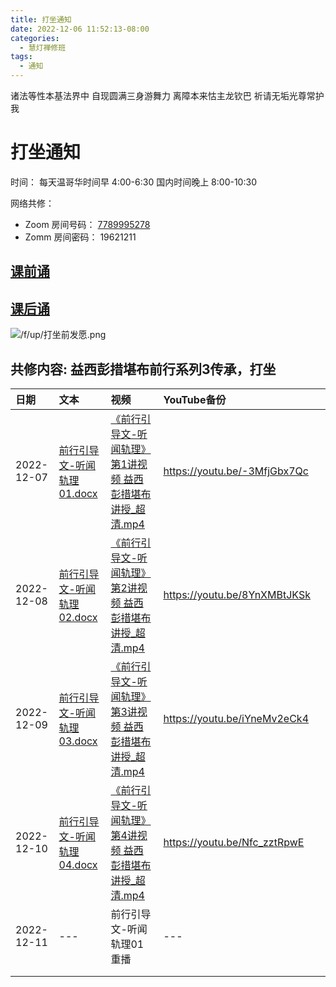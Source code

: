 ```yaml
---
title: 打坐通知
date: 2022-12-06 11:52:13-08:00
categories:
  - 慧灯禅修班
tags:
  - 通知
---
```

  

诸法等性本基法界中 自现圆满三身游舞力
离障本来怙主龙钦巴 祈请无垢光尊常护我
  

# 打坐通知

  

时间：
 每天温哥华时间早 4:00-6:30 
 国内时间晚上 8:00-10:30
  

网络共修： 

- Zoom 房间号码： [7789995278](https://us02web.zoom.us/j/7789995278?pwd=VjZmbWJFY2k2K0E5RVB2cTNIQmhqUT09)
- Zomm 房间密码： 19621211

## [课前诵](https://huidengchanxiu.net/hdv/v/keqian2022.mp4)
## [课后诵](http://huidengchanxiu.net/hdv/videos/%E5%9B%9E%E5%90%91(2021%E7%89%88).mp4)
![/f/up/打坐前发愿.png](/f/up/打坐前发愿.png)

## 共修内容: 益西彭措堪布前行系列3传承，打坐

|  日期                    |  文本                                                                                                                                                      |  视频                                                                                                                                                                                                                                                                                                                        |  YouTube备份                            |    |
|:-----------------------|:---------------------------------------------------------------------------------------------------------------------------------------------------------|:---------------------------------------------------------------------------------------------------------------------------------------------------------------------------------------------------------------------------------------------------------------------------------------------------------------------------|:--------------------------------------|:---|
|            2022-12-07  | [前行引导文-听闻轨理01.docx](https://huidengchanxiu.net/jmy/xmfw/s3/01/%e5%89%8d%e8%a1%8c%e5%bc%95%e5%af%bc%e6%96%87-%e5%90%ac%e9%97%bb%e8%bd%a8%e7%90%8601.docx) | [《前行引导文-听闻轨理》第1讲视频 益西彭措堪布讲授_超清.mp4](https://huidengchanxiu.net/jmy/xmfw/s3/01/%e3%80%8a%e5%89%8d%e8%a1%8c%e5%bc%95%e5%af%bc%e6%96%87-%e5%90%ac%e9%97%bb%e8%bd%a8%e7%90%86%e3%80%8b%e7%ac%ac1%e8%ae%b2%e8%a7%86%e9%a2%91%20%e7%9b%8a%e8%a5%bf%e5%bd%ad%e6%8e%aa%e5%a0%aa%e5%b8%83%e8%ae%b2%e6%8e%88_%e8%b6%85%e6%b8%85.mp4) | <https://youtu.be/-3MfjGbx7Qc> |    |
|     2022-12-08         | [前行引导文-听闻轨理02.docx](https://huidengchanxiu.net/jmy/xmfw/s3/01/%e5%89%8d%e8%a1%8c%e5%bc%95%e5%af%bc%e6%96%87-%e5%90%ac%e9%97%bb%e8%bd%a8%e7%90%8602.docx) | [《前行引导文-听闻轨理》第2讲视频 益西彭措堪布讲授_超清.mp4](https://huidengchanxiu.net/jmy/xmfw/s3/01/%e3%80%8a%e5%89%8d%e8%a1%8c%e5%bc%95%e5%af%bc%e6%96%87-%e5%90%ac%e9%97%bb%e8%bd%a8%e7%90%86%e3%80%8b%e7%ac%ac2%e8%ae%b2%e8%a7%86%e9%a2%91%20%e7%9b%8a%e8%a5%bf%e5%bd%ad%e6%8e%aa%e5%a0%aa%e5%b8%83%e8%ae%b2%e6%8e%88_%e8%b6%85%e6%b8%85.mp4) | <https://youtu.be/8YnXMBtJKSk>          |    |
|      2022-12-09        | [前行引导文-听闻轨理03.docx](https://huidengchanxiu.net/jmy/xmfw/s3/01/%e5%89%8d%e8%a1%8c%e5%bc%95%e5%af%bc%e6%96%87-%e5%90%ac%e9%97%bb%e8%bd%a8%e7%90%8603.docx) | [《前行引导文-听闻轨理》第3讲视频 益西彭措堪布讲授_超清.mp4](https://huidengchanxiu.net/jmy/xmfw/s3/01/%e3%80%8a%e5%89%8d%e8%a1%8c%e5%bc%95%e5%af%bc%e6%96%87-%e5%90%ac%e9%97%bb%e8%bd%a8%e7%90%86%e3%80%8b%e7%ac%ac3%e8%ae%b2%e8%a7%86%e9%a2%91%20%e7%9b%8a%e8%a5%bf%e5%bd%ad%e6%8e%aa%e5%a0%aa%e5%b8%83%e8%ae%b2%e6%8e%88_%e8%b6%85%e6%b8%85.mp4) | <https://youtu.be/iYneMv2eCk4>         |    |
|     2022-12-10         | [前行引导文-听闻轨理04.docx](https://huidengchanxiu.net/jmy/xmfw/s3/01/%e5%89%8d%e8%a1%8c%e5%bc%95%e5%af%bc%e6%96%87-%e5%90%ac%e9%97%bb%e8%bd%a8%e7%90%8604.docx) | [《前行引导文-听闻轨理》第4讲视频 益西彭措堪布讲授_超清.mp4](https://huidengchanxiu.net/jmy/xmfw/s3/01/%e3%80%8a%e5%89%8d%e8%a1%8c%e5%bc%95%e5%af%bc%e6%96%87-%e5%90%ac%e9%97%bb%e8%bd%a8%e7%90%86%e3%80%8b%e7%ac%ac4%e8%ae%b2%e8%a7%86%e9%a2%91%20%e7%9b%8a%e8%a5%bf%e5%bd%ad%e6%8e%aa%e5%a0%aa%e5%b8%83%e8%ae%b2%e6%8e%88_%e8%b6%85%e6%b8%85.mp4) | <https://youtu.be/Nfc_zztRpwE>          |    |
|     2022-12-11         | --- | 前行引导文-听闻轨理01 重播   |   ---      |    |
|           |                                                                                                                                                          |                                                                                                                                                                                                                                                                                                                            |                                       |    |
|                        |                                                                                                                                                          |                                                                                                                                                                                                                                                                                                                            |                                       |    |  